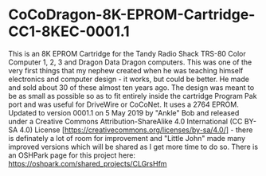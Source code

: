 # CoCoDragon-8K-EPROM-Cartridge-CC1-8KEC-0001.1
This is an 8K EPROM Cartridge for the Tandy Radio Shack TRS-80 Color Computer 1, 2, 3 and Dragon Data Dragon computers. This was one of the very first things that my nephew created when he was teaching himself electronics and computer design - it works, but could be better. He made and sold about 30 of these almost ten years ago. The design was meant to be as small as possible so as to fit entirely inside the cartridge Program Pak port and was useful for DriveWire or CoCoNet. It uses a 2764 EPROM. Updated to version 0001.1 on 5 May 2019 by "Ankle" Bob and released under a Creative Commons Attribution-ShareAlike 4.0 International (CC BY-SA 4.0) License [https://creativecommons.org/licenses/by-sa/4.0/] - there is definately a lot of room for improvement and "Little John" made many improved versions which will be shared as I get more time to do so. There is an OSHPark page for this project here: https://oshpark.com/shared_projects/CLGrsHfm
